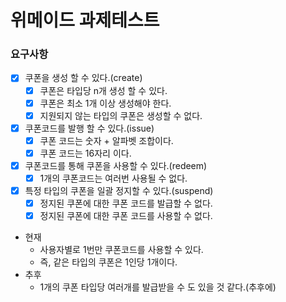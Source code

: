 # 위메이드 과제테스트


### 요구사항
- [x] 쿠폰을 생성 할 수 있다.(create)
  - [x] 쿠폰은 타입당 n개 생성 할 수 있다.
  - [x] 쿠폰은 최소 1개 이상 생성해야 한다.
  - [x] 지원되지 않는 타입의 쿠폰은 생성할 수 없다.
- [x] 쿠폰코드를 발행 할 수 있다.(issue)
  - [x] 쿠폰 코드는 숫자 + 알파벳 조합이다.
  - [x] 쿠폰 코드는 16자리 이다.
- [x] 쿠폰코드를 통해 쿠폰을 사용할 수 있다.(redeem)
  - [x] 1개의 쿠폰코드는 여러번 사용될 수 없다.
- [x] 특정 타입의 쿠폰을 일괄 정지할 수 있다.(suspend)
  - [x] 정지된 쿠폰에 대한 쿠폰 코드를 발급할 수 없다.
  - [x] 정지된 쿠폰에 대한 쿠폰 코드를 사용할 수 없다.

- 현재
  - 사용자별로 1번만 쿠폰코드를 사용할 수 있다.
  - 즉, 같은 타입의 쿠폰은 1인당 1개이다.
- 추후
  - 1개의 쿠폰 타입당 여러개를 발급받을 수 도 있을 것 같다.(추후에)